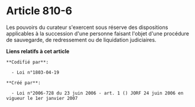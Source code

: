 # Article 810-6

Les pouvoirs du curateur s'exercent sous réserve des dispositions applicables à la succession d'une personne faisant l'objet
d'une procédure de sauvegarde, de redressement ou de liquidation judiciaires.

**Liens relatifs à cet article**

	**Codifié par**:

	  - Loi n°1803-04-19

	**Créé par**:

	  - Loi n°2006-728 du 23 juin 2006 - art. 1 () JORF 24 juin 2006 en vigueur le 1er janvier 2007
